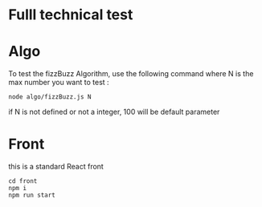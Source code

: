 # Fulll technical test


# Algo
To test the fizzBuzz Algorithm, use the following command where N is the max number you want to test :
```
node algo/fizzBuzz.js N
```

if N is not defined or not a integer, 100 will be default parameter


# Front
this is a standard React front


```
cd front
npm i
npm run start
```
